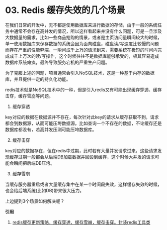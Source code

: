 # 03. Redis 缓存失效的几个场景

在我们日常的开发中，无不都是使用数据库来进行数据的存储，由于一般的系统任务中通常不会存在高并发的情况，所以这样看起来并没有什么问题，可是一旦涉及大数据量的需求，比如一些商品抢购的情景，或者是主页访问量瞬间较大的时候，单一使用数据库来保存数据的系统会因为面向磁盘，磁盘读/写速度比较慢的问题而存在严重的性能弊端，一瞬间成千上万的请求到来，需要系统在极短的时间内完成成千上万次的读/写操作，这个时候往往不是数据库能够承受的，极其容易造成数据库系统瘫痪，最终导致服务宕机的严重生产问题。

为了克服上述的问题，项目通常会引入NoSQL技术，这是一种基于内存的数据库，并且提供一定的持久化功能。

redis技术就是NoSQL技术中的一种，但是引入redis又有可能出现缓存穿透，缓存击穿，缓存雪崩等问题。

1. 缓存穿透

key对应的数据在数据源并不存在，每次针对此key的请求从缓存获取不到，请求都会到数据源，从而可能压垮数据源。比如查询一个不存在的数据，不论缓存还是数据库都没有，若高并发压测可能压垮数据库。

2. 缓存击穿

key对应的数据存在，但在redis中过期，此时若有大量并发请求过来，这些请求发现缓存过期一般都会从后端DB加载数据并回设到缓存，这个时候大并发的请求可能会瞬间把后端DB压垮。

3. 缓存雪崩

当缓存服务器重启或者大量缓存集中在某一个时间段失效，这样缓存失效的时候，也会给后端系统(比如DB)带来很大压力。

上边提到3个场景如何解决呢？


**引用**
1. [redis缓存更新策略，缓存穿透，缓存雪崩，缓存击穿。封装redis工具类](https://zhuanlan.zhihu.com/p/663846386)
